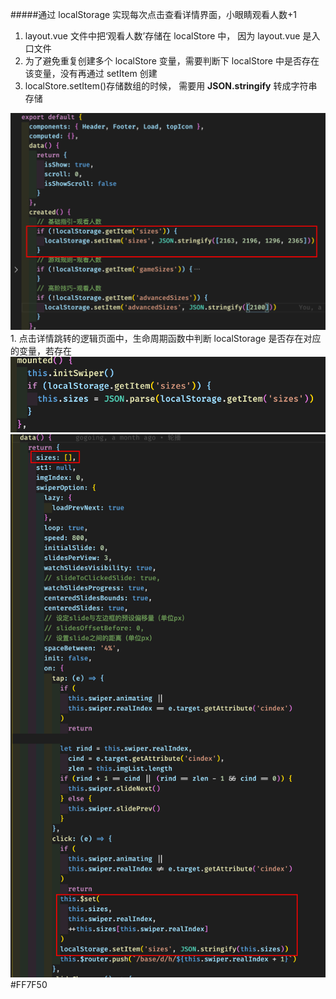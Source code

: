 #####通过 localStorage 实现每次点击查看详情界面，小眼睛观看人数+1

1. layout.vue 文件中把‘观看人数’存储在 localStore 中， 因为 layout.vue 是<router-view></router-view>入口文件
2. 为了避免重复创建多个 localStore 变量，需要判断下 localStore 中是否存在该变量，没有再通过 setItem 创建
3. localStore.setItem()存储数组的时候， 需要用 <b>JSON.stringify</b> 转成字符串存储

<img src="./imgs/1.png">
<br/>
1. 点击详情跳转的逻辑页面中，生命周期函数中判断 localStorage 是否存在对应的变量，若存在
   <img src="./imgs/3.png">
   <img src="./imgs/2.png">
   #FF7F50
